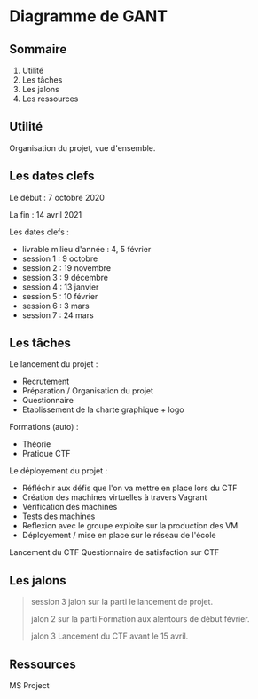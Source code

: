 # Diagramme de GANT

## Sommaire

1. Utilité
2. Les tâches
3. Les jalons
4. Les ressources

## Utilité

Organisation du projet, vue d'ensemble.

## Les dates clefs

Le début : 7 octobre 2020

La fin : 14 avril 2021

Les dates clefs :
* livrable milieu d'année : 4, 5 février
* session 1 : 9 octobre
* session 2 : 19 novembre
* session 3 : 9 décembre
* session 4 : 13 janvier
* session 5 : 10 février
* session 6 : 3 mars
* session 7 : 24 mars

## Les tâches

Le lancement du projet :
* Recrutement
* Préparation / Organisation du projet
* Questionnaire
* Etablissement de la charte graphique + logo

Formations (auto) :
* Théorie
* Pratique CTF

Le déployement du projet :
* Réfléchir aux défis que l'on va mettre en place lors du CTF
* Création des machines virtuelles à travers Vagrant
* Vérification des machines 
* Tests des machines
* Reflexion avec le groupe exploite sur la production des VM
* Déployement / mise en place sur le réseau de l'école

Lancement du CTF
Questionnaire de satisfaction sur CTF


## Les jalons

> session 3 jalon sur la parti le lancement de projet.
>
> jalon 2 sur la parti Formation aux alentours de début février.
>
> jalon 3 Lancement du CTF avant le 15 avril.

## Ressources
MS Project